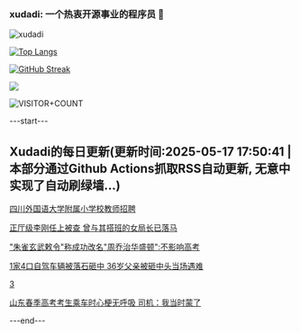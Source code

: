 ### xudadi: 一个热衷开源事业的程序员 👋

![xudadi](https://github-readme-stats-git-masterorgs-github-readme-stats-team.vercel.app/api?username=xudadi)

[![Top Langs](https://github-readme-stats.vercel.app/api/top-langs/?username=xudadi)](https://github.com/anuraghazra/github-readme-stats)

[![GitHub Streak](https://streak-stats.demolab.com?user=xudadi&locale=zh_Hans)](https://git.io/streak-stats)

![](https://raw.githubusercontent.com/xudadi/xudadi/main/assets/github-contribution-grid-snake.svg)

![VISITOR+COUNT](https://komarev.com/ghpvc/?username=xudadi&label=VISITOR+COUNT)


---start---

## Xudadi的每日更新(更新时间:2025-05-17 17:50:41 | 本部分通过Github Actions抓取RSS自动更新, 无意中实现了自动刷绿墙...)

[四川外国语大学附属小学校教师招聘](https://www.gongkaoleida.com/article/2404569)

[正厅级李刚任上被查 曾与其搭班的女局长已落马](https://m.163.com/news/article/JVM5K1OT05345ARG.html)

["朱雀玄武敕令"称成功改名"周乔治华盛顿":不影响高考](https://m.163.com/news/article/JVM3M9QG05561G0D.html)

[1家4口自驾车辆被落石砸中 36岁父亲被砸中头当场遇难](https://m.163.com/news/article/JVKRDPPO05345ARG.html)

[3](https://m.163.com/touch/news/sub/domestic)

[山东春季高考考生乘车时心梗无呼吸 司机：我当时蒙了](https://m.163.com/news/article/JVKJVCFC0512D3VJ.html)

---end---
